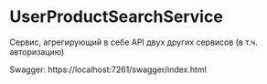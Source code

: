 # UserProductSearchService

Сервис, агрегирующий в себе API двух других сервисов (в т.ч. авторизацию)

Swagger: https://localhost:7261/swagger/index.html